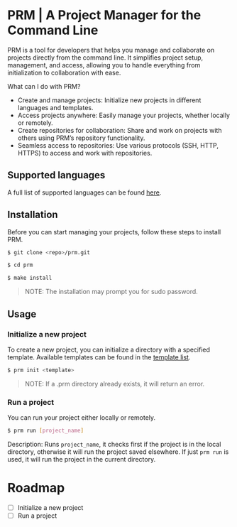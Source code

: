 # PRM | A Project Manager for the Command Line

PRM is a tool for developers that helps you manage and collaborate on projects directly from the command line. It simplifies project setup, management, and access, allowing you to handle everything from initialization to collaboration with ease.

What can I do with PRM?
- Create and manage projects: Initialize new projects in different languages and templates.
- Access projects anywhere: Easily manage your projects, whether locally or remotely.
- Create repositories for collaboration: Share and work on projects with others using PRM’s repository functionality.
- Seamless access to repositories: Use various protocols (SSH, HTTP, HTTPS) to access and work with repositories.

## Supported languages
A full list of supported languages can be found [here](example.com). 

## Installation

Before you can start managing your projects, follow these steps to install PRM.

```sh
$ git clone <repo>/prm.git
```

```sh
$ cd prm
```

```sh
$ make install
```
> NOTE: The installation may prompt you for sudo password.

## Usage

### Initialize a new project
To create a new project, you can initialize a directory with a specified template.
Available templates can be found in the [template list](example.com).

```sh
$ prm init <template>
```
> NOTE: If a .prm directory already exists, it will return an error.

### Run a project
You can run your project either locally or remotely.

```sh
$ prm run [project_name]
```

Description: Runs `project_name`, it checks first if the project is in the local directory, otherwise it will run the project saved elsewhere. If just `prm run` is used, it will run the project in the current directory.


# Roadmap

- [ ] Initialize a new project
- [ ] Run a project

